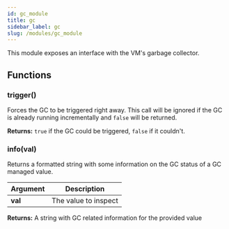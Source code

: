 ```yaml
---
id: gc_module
title: gc
sidebar_label: gc
slug: /modules/gc_module
---
```



This module exposes an interface with the VM's garbage collector.


## Functions


### trigger()
Forces the GC to be triggered right away. This call will be ignored if the GC is already running incrementally and `false` will be returned. 



**Returns:** `true` if the GC could be triggered, `false` if it couldn&#39;t.




### info(val)
Returns a formatted string with some information on the GC status of a GC managed value.  


| Argument | Description |
| -------- | ----------- |
|  **val**  | The value to inspect |



**Returns:** A string with GC related information for the provided value





